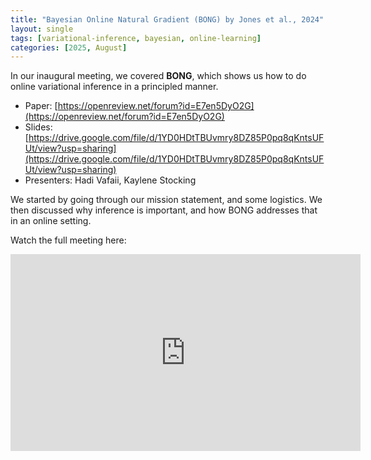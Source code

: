```yaml
---
title: "Bayesian Online Natural Gradient (BONG) by Jones et al., 2024"
layout: single
tags: [variational-inference, bayesian, online-learning]
categories: [2025, August]
---
```


In our inaugural meeting, we covered **BONG**, which shows us how to do online variational inference in a principled manner.

- Paper: [https://openreview.net/forum?id=E7en5DyO2G](https://openreview.net/forum?id=E7en5DyO2G)
- Slides: [https://drive.google.com/file/d/1YD0HDtTBUvmry8DZ85P0pq8qKntsUFUt/view?usp=sharing](https://drive.google.com/file/d/1YD0HDtTBUvmry8DZ85P0pq8qKntsUFUt/view?usp=sharing)
- Presenters: Hadi Vafaii, Kaylene Stocking

We started by going through our mission statement, and some logistics. We then discussed why inference is important, and how BONG addresses that in an online setting.

Watch the full meeting here:

<iframe width="560" height="315" src="https://www.youtube.com/embed/efc70z3bGlc?si=UG1ZCD6nKsHo0yIL" title="YouTube video player" frameborder="0" allow="accelerometer; autoplay; clipboard-write; encrypted-media; gyroscope; picture-in-picture; web-share" referrerpolicy="strict-origin-when-cross-origin" allowfullscreen></iframe>
